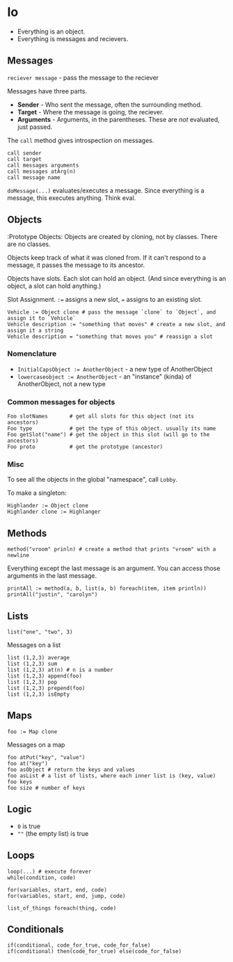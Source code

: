 # Io

 - Everything is an object.
 - Everything is messages and recievers.

## Messages

`reciever message` - pass the message to the reciever

Messages have three parts.

 - **Sender** - Who sent the message, often the surrounding method.
 - **Target** - Where the message is going, the reciever.
 - **Arguments** - Arguments, in the parentheses. These are *not* evaluated, just passed.

The `call` method gives introspection on messages.

    call sender
    call target
    call messages arguments
    call messages atArg(n)
    call message name

`doMessage(...)` evaluates/executes a message. Since everything is a message, this executes anything. Think eval.


## Objects

:Prototype Objects: Objects are created by cloning, not by classes. There are no classes.

Objects keep track of what it was cloned from. If it can't respond to a message, it passes the message to its ancestor.

Objects have slots. Each slot can hold an object. (And since everything is an object, a slot can hold anything.)

Slot Assignment. `:=` assigns a new slot, `=` assigns to an existing slot.

    Vehicle := Object clone # pass the message `clone` to `Object`, and assign it to `Vehicle`
    Vehicle description := "something that moves" # create a new slot, and assign it a string
    Vehicle description = "something that moves you" # reassign a slot


### Nomenclature

 - `InitialCapsObject := AnotherObject` - a new type of AnotherObject
 - `lowercaseobject := AnotherObject` - an "instance" (kinda) of AnotherObject, not a new type


### Common messages for objects

    Foo slotNames       # get all slots for this object (not its ancestors)
    Foo type            # get the type of this object. usually its name
    Foo getSlot("name") # get the object in this slot (will go to the ancestors)
    Foo proto           # get the prototype (ancestor)


### Misc

To see all the objects in the global "namespace", call `Lobby`.

To make a singleton:

    Highlander := Object clone
    Highlander clone := Highlanger


## Methods

    method("vroom" prinln) # create a method that prints "vroom" with a newline

Everything except the last message is an argument. You can access those arguments in the last message.

    printAll := method(a, b, list(a, b) foreach(item, item println))
    printAll("justin", "carolyn")


## Lists

    list("one", "two", 3)

Messages on a list

    list (1,2,3) average
    list (1,2,3) sum
    list (1,2,3) at(n) # n is a number
    list (1,2,3) append(foo)
    list (1,2,3) pop
    list (1,2,3) prepend(foo)
    list (1,2,3) isEmpty


## Maps

    foo := Map clone

Messages on a map

    foo atPut("key", "value")
    foo at("key")
    foo asObject # return the keys and values
    foo asList # a list of lists, where each inner list is (key, value)
    foo keys
    foo size # number of keys

## Logic

 - `0` is true
 - `""` (the empty list) is true


## Loops

    loop(...) # execute forever
    while(condition, code)
    
    for(variables, start, end, code)
    for(variables, start, end, jump, code)
    
    list_of_things foreach(thing, code)


## Conditionals

    if(conditional, code_for_true, code_for_false)
    if(conditional) then(code_for_true) else(code_for_false)

